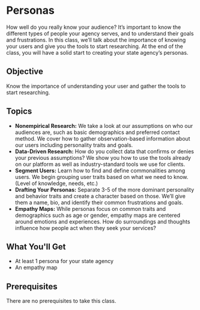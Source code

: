 # Personas
How well do you really know your audience? It’s important to know the different types of people your agency serves, and to understand their goals and frustrations. In this class, we’ll talk about the importance of knowing your users and give you the tools to start researching. At the end of the class, you will have a solid start to creating your state agency’s personas.

## Objective
Know the importance of understanding your user and gather the tools to start researching.

## Topics
- **Nonempirical Research:** We take a look at our assumptions on who our audiences are, such as basic demographics and preferred contact method. We cover how to gather observation-based information about our users including personality traits and goals.
- **Data-Driven Research:** How do you collect data that confirms or denies your previous assumptions? We show you how to use the tools already on our platform as well as industry-standard tools we use for clients.
- **Segment Users:** Learn how to find and define commonalities among users. We begin grouping user traits based on what we need to know. (Level of knowledge, needs, etc.)
- **Drafting Your Personas:** Separate 3-5 of the more dominant personality and behavior traits and create a character based on those. We’ll give them a name, bio, and identify their common frustrations and goals.
- **Empathy Maps:** While personas focus on common traits and demographics such as age or gender, empathy maps are centered around emotions and experiences. How do surroundings and thoughts influence how people act when they seek your services?

## What You'll Get
- At least 1 persona for your state agency
- An empathy map

## Prerequisites
There are no prerequisites to take this class.
